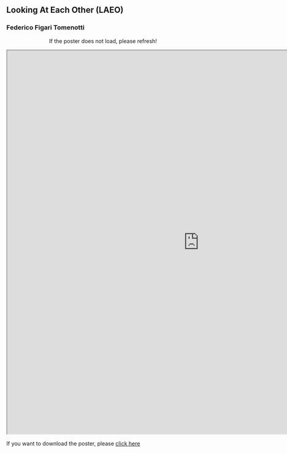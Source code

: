 ## Looking At Each Other (LAEO)
### Federico Figari Tomenotti

<center>
  <p>If the poster does not load, please refresh!</p>
 </center>

<head>
  <!-- <iframe src="/CSW21/Poster/a0poster.pdf" width="1000" height="1000" type="application/pdf"></iframe> -->
<iframe src="https://docs.google.com/gview?embedded=true&url=https://docs-dibris.github.io/CSW21/Poster/11_Federico.pdf" width="1000" height="1000" type="application/pdf"></iframe>

  <p>If you want to download the poster, please <a href="/CSW21/Poster/11_Federico.pdf" download="/CSW21/Poster/11_Federico.pdf">click here</a> </p>  
  
  
<script src="https://utteranc.es/client.js" 
repo="docs-dibris/CSW21" 
issue-term="poster11" 
theme="github-light" 
crossorigin="anonymous" 
async>
</script>

</head>
